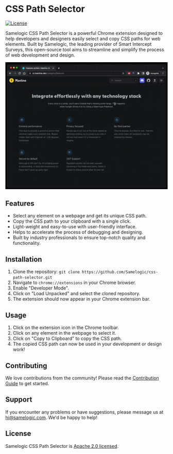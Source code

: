 # CSS Path Selector

[![License](https://img.shields.io/badge/license-Apache%202.0-blue.svg)](LICENSE)

Samelogic CSS Path Selector is a powerful Chrome extension designed to help developers and designers easily select and copy CSS paths for web elements. Built by Samelogic, the leading provider of Smart Intercept Surveys, this open-source tool aims to streamline and simplify the process of web development and design.

![Product Gif](https://raw.githubusercontent.com/samelogic/assets/85465e3e5054aaa74d6fabfea63f79622952d01b/chrome%20plugin/Samelogic-Path-Selector-Demo-Sped-Up.gif)

<!-- ## Table of Contents

- [Features](#features)
- [Installation](#installation)
- [Usage](#usage)
- [Contributing](#contributing)
- [Support](#support)
- [License](#license) -->

## Features

- Select any element on a webpage and get its unique CSS path.
- Copy the CSS path to your clipboard with a single click.
- Light-weight and easy-to-use with user-friendly interface.
- Helps to accelerate the process of debugging and designing.
- Built by industry professionals to ensure top-notch quality and functionality.

## Installation

1. Clone the repository: `git clone https://github.com/Samelogic/css-path-selector.git`
2. Navigate to `chrome://extensions` in your Chrome browser.
3. Enable "Developer Mode".
4. Click on "Load Unpacked" and select the cloned repository.
5. The extension should now appear in your Chrome extension bar.

## Usage

1. Click on the extension icon in the Chrome toolbar.
2. Click on any element in the webpage to select it.
3. Click on "Copy to Clipboard" to copy the CSS path.
4. The copied CSS path can now be used in your development or design work!

## Contributing

We love contributions from the community! Please read the [Contribution Guide](CONTRIBUTING.md) to get started.

## Support

If you encounter any problems or have suggestions, please message us at hi@samelogic.com. We'd be happy to help!

## License

Samelogic CSS Path Selector is [Apache 2.0 licensed](LICENSE).
